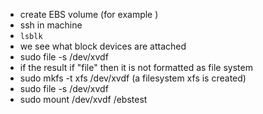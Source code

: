 
- create EBS volume (for example )
- ssh in machine
- `lsblk` 
- we see what block devices are attached
- sudo file -s /dev/xvdf
- if the result if "file" then it is not formatted as file system
- sudo mkfs -t xfs /dev/xvdf        (a filesystem xfs is created)
- sudo file -s /dev/xvdf
- sudo mount /dev/xvdf /ebstest
